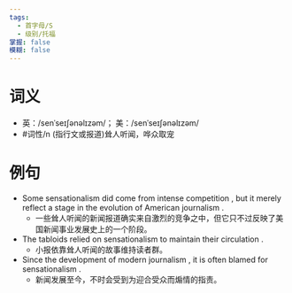 ```yaml
---
tags:
  - 首字母/S
  - 级别/托福
掌握: false
模糊: false
---
```

# 词义
- 英：/senˈseɪʃənəlɪzəm/； 美：/senˈseɪʃənəlɪzəm/
- #词性/n  (指行文或报道)耸人听闻，哗众取宠
# 例句
- Some sensationalism did come from intense competition , but it merely reflect a stage in the evolution of American journalism .
	- 一些耸人听闻的新闻报道确实来自激烈的竞争之中，但它只不过反映了美国新闻事业发展史上的一个阶段。
- The tabloids relied on sensationalism to maintain their circulation .
	- 小报依靠耸人听闻的故事维持读者群。
- Since the development of modern journalism , it is often blamed for sensationalism .
	- 新闻发展至今，不时会受到为迎合受众而煽情的指责。
